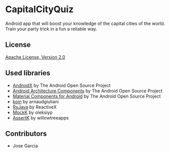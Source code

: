 # CapitalCityQuiz
Android app that will boost your knowledge of the capital cities of the world. Train your party trick in a fun a reliable way.

## License

[Apache License, Version 2.0](http://www.apache.org/licenses/LICENSE-2.0)

## Used libraries

* [AndroidX](https://developer.android.com/jetpack/androidx/) by The Android Open Source Project
* [Android Architecture Components](https://developer.android.com/topic/libraries/architecture/) by The Android Open Source Project
* [Material Components for Android](https://material.io/develop/android/) by The Android Open Source Project
* [koin](https://github.com/InsertKoinIO/koin) by arnaudgiuliani
* [RxJava](https://github.com/ReactiveX/RxJava) by ReactiveX
* [MockK](https://github.com/mockk/mockk) by oleksiyp
* [AssertK](https://github.com/willowtreeapps/assertk) by willowtreeapps

## Contributors

* Jose Garcia

